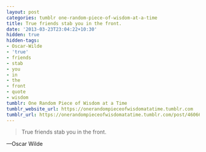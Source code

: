 ```yaml
---
layout: post
categories: tumblr one-random-piece-of-wisdom-at-a-time
title: True friends stab you in the front.
date: '2013-03-23T23:04:22+10:30'
hidden: true
hidden-tags:
- Oscar-Wilde
- 'true'
- friends
- stab
- you
- in
- the
- front
- quote
- wisdom
tumblr: One Random Piece of Wisdom at a Time
tumblr_website_url: https://onerandompieceofwisdomatatime.tumblr.com
tumblr_url: https://onerandompieceofwisdomatatime.tumblr.com/post/46066569643/true-friends-stab-you-in-the-front
---
```

> True friends stab you in the front.

—Oscar Wilde
